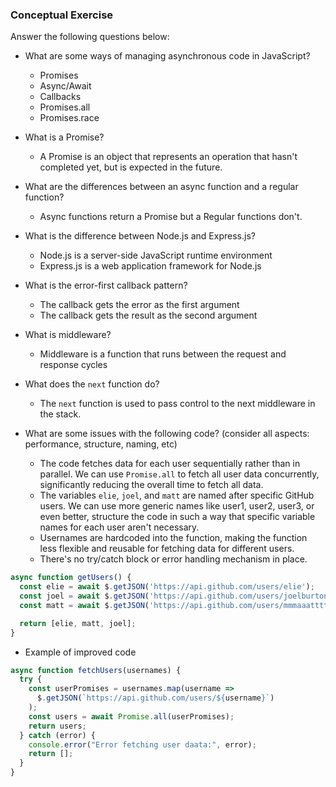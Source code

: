 ### Conceptual Exercise

Answer the following questions below:

- What are some ways of managing asynchronous code in JavaScript?
  - Promises
  - Async/Await
  - Callbacks
  - Promises.all
  - Promises.race

- What is a Promise?
  - A Promise is an object that represents an operation that hasn't completed yet, but is expected in the future.

- What are the differences between an async function and a regular function?
  - Async functions return a Promise but a Regular functions don't.

- What is the difference between Node.js and Express.js?
  - Node.js is a server-side JavaScript runtime environment
  - Express.js is a web application framework for Node.js

- What is the error-first callback pattern?
  - The callback gets the error as the first argument
  - The callback gets the result as the second argument

- What is middleware?
  - Middleware is a function that runs between the request and response cycles

- What does the `next` function do?
  - The `next` function is used to pass control to the next middleware in the stack.

- What are some issues with the following code? (consider all aspects: performance, structure, naming, etc)
  - The code fetches data for each user sequentially rather than in parallel. We can use `Promise.all` to fetch all user data concurrently, significantly reducing the overall time to fetch all data.
  - The variables `elie`, `joel`, and `matt` are named after specific GitHub users. We can use more generic names like user1, user2, user3, or even better, structure the code in such a way that specific variable names for each user aren't necessary.
  - Usernames are hardcoded into the function, making the function less flexible and reusable for fetching data for different users.
  - There's no try/catch block or error handling mechanism in place.

```js
async function getUsers() {
  const elie = await $.getJSON('https://api.github.com/users/elie');
  const joel = await $.getJSON('https://api.github.com/users/joelburton');
  const matt = await $.getJSON('https://api.github.com/users/mmmaaatttttt');

  return [elie, matt, joel];
}
```

- Example of improved code

```js
async function fetchUsers(usernames) {
  try {
    const userPromises = usernames.map(username =>
      $.getJSON(`https://api.github.com/users/${username}`)
    );
    const users = await Promise.all(userPromises);
    return users;
  } catch (error) {
    console.error("Error fetching user daata:", error);
    return [];
  }
}

```